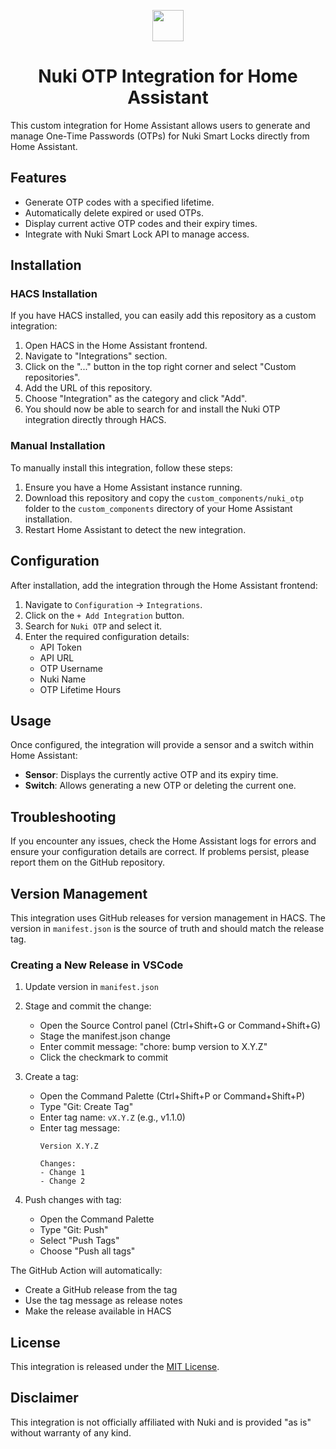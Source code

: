 <p align="center">
<img src="icon.png" width="50" height="50">
<h1 align="center">Nuki OTP Integration for Home Assistant</h1>
</p>
This custom integration for Home Assistant allows users to generate and manage One-Time Passwords (OTPs) for Nuki Smart Locks directly from Home Assistant.

## Features


- Generate OTP codes with a specified lifetime.
- Automatically delete expired or used OTPs.
- Display current active OTP codes and their expiry times.
- Integrate with Nuki Smart Lock API to manage access.

## Installation

### HACS Installation

If you have HACS installed, you can easily add this repository as a custom integration:

1. Open HACS in the Home Assistant frontend.
2. Navigate to "Integrations" section.
3. Click on the "..." button in the top right corner and select "Custom repositories".
4. Add the URL of this repository.
5. Choose "Integration" as the category and click "Add".
6. You should now be able to search for and install the Nuki OTP integration directly through HACS.

### Manual Installation

To manually install this integration, follow these steps:

1. Ensure you have a Home Assistant instance running.
2. Download this repository and copy the `custom_components/nuki_otp` folder to the `custom_components` directory of your Home Assistant installation.
3. Restart Home Assistant to detect the new integration.

## Configuration

After installation, add the integration through the Home Assistant frontend:

1. Navigate to `Configuration` -> `Integrations`.
2. Click on the `+ Add Integration` button.
3. Search for `Nuki OTP` and select it.
4. Enter the required configuration details:
   - API Token
   - API URL
   - OTP Username
   - Nuki Name
   - OTP Lifetime Hours

## Usage

Once configured, the integration will provide a sensor and a switch within Home Assistant:

- **Sensor**: Displays the currently active OTP and its expiry time.
- **Switch**: Allows generating a new OTP or deleting the current one.

## Troubleshooting

If you encounter any issues, check the Home Assistant logs for errors and ensure your configuration details are correct. If problems persist, please report them on the GitHub repository.

## Version Management

This integration uses GitHub releases for version management in HACS. The version in `manifest.json` is the source of truth and should match the release tag.

### Creating a New Release in VSCode

1. Update version in `manifest.json`
2. Stage and commit the change:
   - Open the Source Control panel (Ctrl+Shift+G or Command+Shift+G)
   - Stage the manifest.json change
   - Enter commit message: "chore: bump version to X.Y.Z"
   - Click the checkmark to commit

3. Create a tag:
   - Open the Command Palette (Ctrl+Shift+P or Command+Shift+P)
   - Type "Git: Create Tag"
   - Enter tag name: `vX.Y.Z` (e.g., v1.1.0)
   - Enter tag message:
     ```
     Version X.Y.Z

     Changes:
     - Change 1
     - Change 2
     ```

4. Push changes with tag:
   - Open the Command Palette
   - Type "Git: Push"
   - Select "Push Tags"
   - Choose "Push all tags"

The GitHub Action will automatically:
- Create a GitHub release from the tag
- Use the tag message as release notes
- Make the release available in HACS

## License

This integration is released under the [MIT License](LICENSE).

## Disclaimer

This integration is not officially affiliated with Nuki and is provided "as is" without warranty of any kind.
